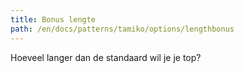 ```yaml
---
title: Bonus lengte
path: /en/docs/patterns/tamiko/options/lengthbonus
---
```


Hoeveel langer dan de standaard wil je je top?